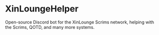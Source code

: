 # XinLoungeHelper
Open-source Discord bot for the XinLounge Scrims network, helping with the Scrims, QOTD, and many more systems.

